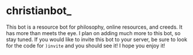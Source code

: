 # christianbot_
This bot is a resource bot for philosophy, online resources, and creeds. It has more than meets the eye.
I plan on adding much more to this bot, so stay tuned. If you would like to invite this bot to your server, be sure to look for the code for `)invite` and you should see it! I hope you enjoy it!
